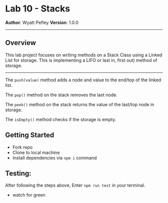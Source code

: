 # Lab 10 - Stacks

**Author**: Wyatt Pefley
**Version**: 1.0.0
___
## Overview
This lab project focuses on writing methods on a Stack Class using a Linked List for storage. This is implementing a LIFO or last in, first out) method of storage.
____
The ```push(value)``` method adds a node and value to the end/top of the linked list.

The ```pop()``` method on the stack removes the last node.

  The ```peek()``` method on the stack returns the value of the last/top node in storage.

  The ```isEmpty()``` method checks if the storage is empty.

## Getting Started
- Fork repo
- Clone to local machine
- Install dependencies via ```npm i``` command

## Testing:
After following the steps above, Enter ```npm run test``` in your terminal.
- watch for green